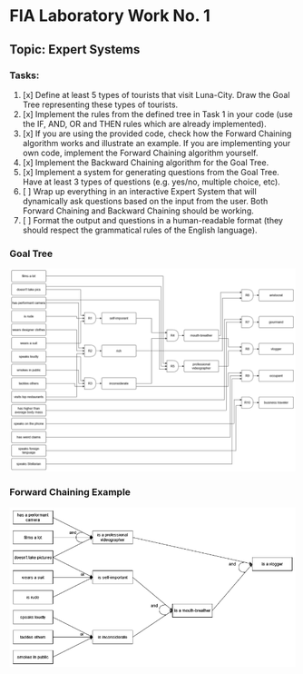 # FIA Laboratory Work No. 1
## Topic: Expert Systems

### Tasks:
1. [x] Define at least 5 types of tourists that visit Luna-City. Draw the Goal Tree representing these types of tourists.
2. [x] Implement the rules from the defined tree in Task 1 in your code (use the IF, AND, OR and THEN rules which are already implemented).
3. [x] If you are using the provided code, check how the Forward Chaining algorithm works and illustrate an example. If you are implementing your own code, implement the Forward Chaining algorithm yourself.
4. [x] Implement the Backward Chaining algorithm for the Goal Tree.
5. [x] Implement a system for generating questions from the Goal Tree. Have at least 3 types of questions (e.g. yes/no, multiple choice, etc).
6. [ ] Wrap up everything in an interactive Expert System that will dynamically ask questions based on the input from the user. Both Forward Chaining and Backward Chaining should be working.
7. [ ] Format the output and questions in a human-readable format (they should respect the grammatical rules of the English language).

### Goal Tree
![Goal Tree](images/decision_tree.png)

### Forward Chaining Example
![Forward Chaining Example](images/or_and_tree.png)
